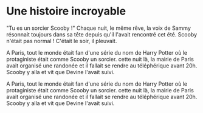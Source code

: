 # Une histoire incroyable

"Tu es un sorcier Scooby !" Chaque nuit, le même rêve, la voix de Sammy résonnait toujours dans sa tête depuis qu'il l'avait rencontré cet été. Scooby n'était pas normal ! C'était le soir, il pleuvait.

A Paris, tout le monde était fan d'une série du nom de Harry Potter où le protaginiste était comme Scooby un sorcier. cette nuit là, la mairie de Paris avait organisé une randonée et il fallait se rendre au téléphérique avant 20h. Scooby y alla et vit que Devine l'avait suivi. 

A Paris, tout le monde était fan d'une série du nom de Harry Potter où le protaginiste était comme Scooby un sorcier. cette nuit là, la mairie de Paris avait organisé une randonée et il fallait se rendre au téléphérique avant 20h. Scooby y alla et vit que Devine l'avait suivi.




